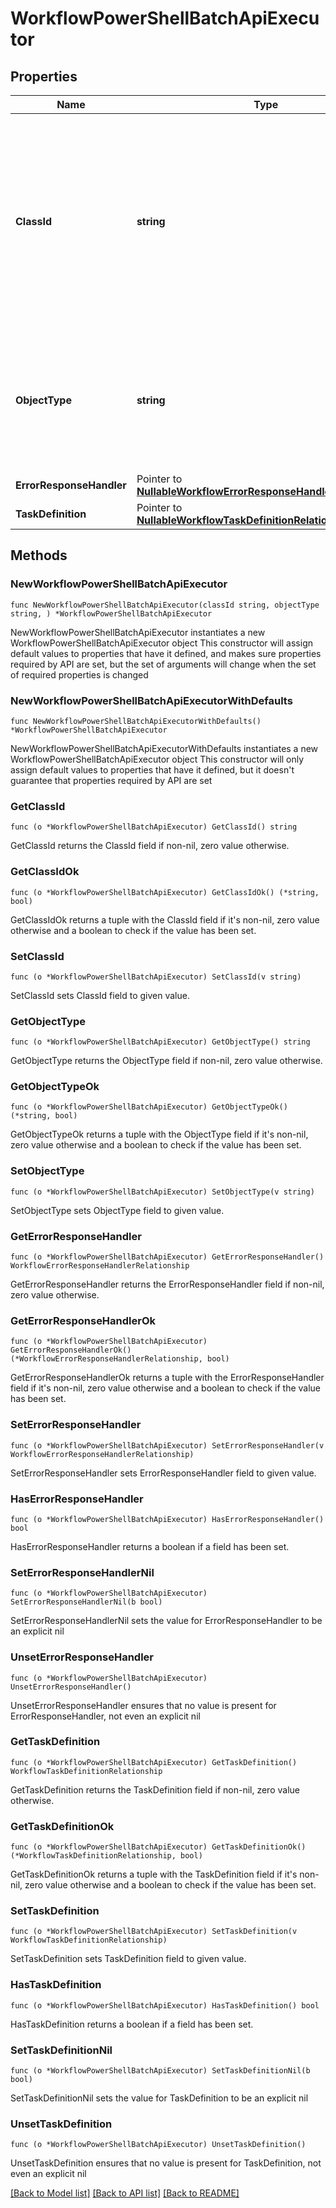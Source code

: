 # WorkflowPowerShellBatchApiExecutor

## Properties

Name | Type | Description | Notes
------------ | ------------- | ------------- | -------------
**ClassId** | **string** | The fully-qualified name of the instantiated, concrete type. This property is used as a discriminator to identify the type of the payload when marshaling and unmarshaling data. | [default to "workflow.PowerShellBatchApiExecutor"]
**ObjectType** | **string** | The fully-qualified name of the instantiated, concrete type. The value should be the same as the &#39;ClassId&#39; property. | [default to "workflow.PowerShellBatchApiExecutor"]
**ErrorResponseHandler** | Pointer to [**NullableWorkflowErrorResponseHandlerRelationship**](WorkflowErrorResponseHandlerRelationship.md) |  | [optional] 
**TaskDefinition** | Pointer to [**NullableWorkflowTaskDefinitionRelationship**](WorkflowTaskDefinitionRelationship.md) |  | [optional] 

## Methods

### NewWorkflowPowerShellBatchApiExecutor

`func NewWorkflowPowerShellBatchApiExecutor(classId string, objectType string, ) *WorkflowPowerShellBatchApiExecutor`

NewWorkflowPowerShellBatchApiExecutor instantiates a new WorkflowPowerShellBatchApiExecutor object
This constructor will assign default values to properties that have it defined,
and makes sure properties required by API are set, but the set of arguments
will change when the set of required properties is changed

### NewWorkflowPowerShellBatchApiExecutorWithDefaults

`func NewWorkflowPowerShellBatchApiExecutorWithDefaults() *WorkflowPowerShellBatchApiExecutor`

NewWorkflowPowerShellBatchApiExecutorWithDefaults instantiates a new WorkflowPowerShellBatchApiExecutor object
This constructor will only assign default values to properties that have it defined,
but it doesn't guarantee that properties required by API are set

### GetClassId

`func (o *WorkflowPowerShellBatchApiExecutor) GetClassId() string`

GetClassId returns the ClassId field if non-nil, zero value otherwise.

### GetClassIdOk

`func (o *WorkflowPowerShellBatchApiExecutor) GetClassIdOk() (*string, bool)`

GetClassIdOk returns a tuple with the ClassId field if it's non-nil, zero value otherwise
and a boolean to check if the value has been set.

### SetClassId

`func (o *WorkflowPowerShellBatchApiExecutor) SetClassId(v string)`

SetClassId sets ClassId field to given value.


### GetObjectType

`func (o *WorkflowPowerShellBatchApiExecutor) GetObjectType() string`

GetObjectType returns the ObjectType field if non-nil, zero value otherwise.

### GetObjectTypeOk

`func (o *WorkflowPowerShellBatchApiExecutor) GetObjectTypeOk() (*string, bool)`

GetObjectTypeOk returns a tuple with the ObjectType field if it's non-nil, zero value otherwise
and a boolean to check if the value has been set.

### SetObjectType

`func (o *WorkflowPowerShellBatchApiExecutor) SetObjectType(v string)`

SetObjectType sets ObjectType field to given value.


### GetErrorResponseHandler

`func (o *WorkflowPowerShellBatchApiExecutor) GetErrorResponseHandler() WorkflowErrorResponseHandlerRelationship`

GetErrorResponseHandler returns the ErrorResponseHandler field if non-nil, zero value otherwise.

### GetErrorResponseHandlerOk

`func (o *WorkflowPowerShellBatchApiExecutor) GetErrorResponseHandlerOk() (*WorkflowErrorResponseHandlerRelationship, bool)`

GetErrorResponseHandlerOk returns a tuple with the ErrorResponseHandler field if it's non-nil, zero value otherwise
and a boolean to check if the value has been set.

### SetErrorResponseHandler

`func (o *WorkflowPowerShellBatchApiExecutor) SetErrorResponseHandler(v WorkflowErrorResponseHandlerRelationship)`

SetErrorResponseHandler sets ErrorResponseHandler field to given value.

### HasErrorResponseHandler

`func (o *WorkflowPowerShellBatchApiExecutor) HasErrorResponseHandler() bool`

HasErrorResponseHandler returns a boolean if a field has been set.

### SetErrorResponseHandlerNil

`func (o *WorkflowPowerShellBatchApiExecutor) SetErrorResponseHandlerNil(b bool)`

 SetErrorResponseHandlerNil sets the value for ErrorResponseHandler to be an explicit nil

### UnsetErrorResponseHandler
`func (o *WorkflowPowerShellBatchApiExecutor) UnsetErrorResponseHandler()`

UnsetErrorResponseHandler ensures that no value is present for ErrorResponseHandler, not even an explicit nil
### GetTaskDefinition

`func (o *WorkflowPowerShellBatchApiExecutor) GetTaskDefinition() WorkflowTaskDefinitionRelationship`

GetTaskDefinition returns the TaskDefinition field if non-nil, zero value otherwise.

### GetTaskDefinitionOk

`func (o *WorkflowPowerShellBatchApiExecutor) GetTaskDefinitionOk() (*WorkflowTaskDefinitionRelationship, bool)`

GetTaskDefinitionOk returns a tuple with the TaskDefinition field if it's non-nil, zero value otherwise
and a boolean to check if the value has been set.

### SetTaskDefinition

`func (o *WorkflowPowerShellBatchApiExecutor) SetTaskDefinition(v WorkflowTaskDefinitionRelationship)`

SetTaskDefinition sets TaskDefinition field to given value.

### HasTaskDefinition

`func (o *WorkflowPowerShellBatchApiExecutor) HasTaskDefinition() bool`

HasTaskDefinition returns a boolean if a field has been set.

### SetTaskDefinitionNil

`func (o *WorkflowPowerShellBatchApiExecutor) SetTaskDefinitionNil(b bool)`

 SetTaskDefinitionNil sets the value for TaskDefinition to be an explicit nil

### UnsetTaskDefinition
`func (o *WorkflowPowerShellBatchApiExecutor) UnsetTaskDefinition()`

UnsetTaskDefinition ensures that no value is present for TaskDefinition, not even an explicit nil

[[Back to Model list]](../README.md#documentation-for-models) [[Back to API list]](../README.md#documentation-for-api-endpoints) [[Back to README]](../README.md)


